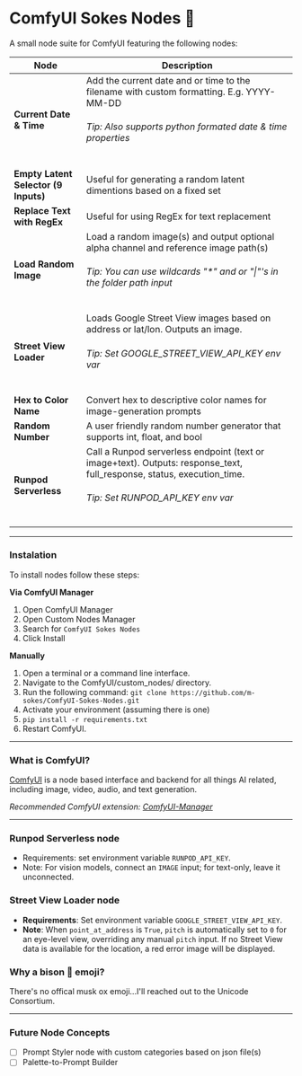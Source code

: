 ComfyUI Sokes Nodes 🦬
=======
A small node suite for ComfyUI featuring the following nodes:

| Node | Description |
| --- | --- |
| **Current Date & Time** | Add the current date and or time to the filename with custom formatting. E.g. YYYY-MM-DD<br /><h6>Tip: Also supports python formated date & time properties</h6> |
| **Empty Latent Selector (9 Inputs)** | Useful for generating a random latent dimentions based on a fixed set |
| **Replace Text with RegEx** | Useful for using RegEx for text replacement |
| **Load Random Image** | Load a random image(s) and output optional alpha channel and reference image path(s)<br /><h6>Tip: You can use wildcards "*" and or "\|"'s in the folder path input</h6> |
| **Street View Loader** | Loads Google Street View images based on address or lat/lon. Outputs an image.<br /><h6>Tip: Set GOOGLE_STREET_VIEW_API_KEY env var</h6> |
| **Hex to Color Name** | Convert hex to descriptive color names for image-generation prompts |
| **Random Number** | A user friendly random number generator that supports int, float, and bool |
| **Runpod Serverless** | Call a Runpod serverless endpoint (text or image+text). Outputs: response_text, full_response, status, execution_time.<br /><h6>Tip: Set RUNPOD_API_KEY env var</h6> |

---

### Instalation

To install nodes follow these steps:

**Via ComfyUI Manager**
1. Open ComfyUI Manager
2. Open Custom Nodes Manager
3. Search for ```ComfyUI Sokes Nodes```
4. Click Install


**Manually**
1. Open a terminal or a command line interface.
2. Navigate to the ComfyUI/custom_nodes/ directory.
3. Run the following command: ```git clone https://github.com/m-sokes/ComfyUI-Sokes-Nodes.git```
4. Activate your environment (assuming there is one)
5. ```pip install -r requirements.txt```
6. Restart ComfyUI.

---

### What is ComfyUI?

[ComfyUI](https://github.com/comfyanonymous/ComfyUI) is a node based interface and backend for all things AI related, including image, video, audio, and text generation.

*Recommended ComfyUI extension: [ComfyUI-Manager](https://github.com/ltdrdata/ComfyUI-Manager)*

---

### Runpod Serverless node

- Requirements: set environment variable `RUNPOD_API_KEY`.
- Note: For vision models, connect an `IMAGE` input; for text-only, leave it unconnected.

### Street View Loader node

- **Requirements**: Set environment variable `GOOGLE_STREET_VIEW_API_KEY`.
- **Note**: When `point_at_address` is `True`, `pitch` is automatically set to `0` for an eye-level view, overriding any manual `pitch` input. If no Street View data is available for the location, a red error image will be displayed.

### Why a bison 🦬 emoji?

There's no offical musk ox emoji...I'll reached out to the Unicode Consortium.

---

### Future Node Concepts
- [ ] Prompt Styler node with custom categories based on json file(s)
- [ ] Palette-to-Prompt Builder
